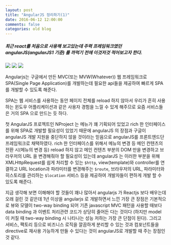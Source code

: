 ```yaml
---
layout: post
title: "AngularJS 정리하기(1)"
date: 2016-06-12 12:00:00
comments: false
categories: old blog
---
```


<h5>최근 react를 처음으로 사용해 보고있는데 
주력 프레임워크였던 angularJS(angularJS1 기준) 를 까먹기 전에 이것저것 적어보고자 한다.</h5>

![](https://drive.google.com/host/0B7CHXCgDreoLSzlucElKTzVtdnc/AngularJS-large.png)
![](https://drive.google.com/host/0B7CHXCgDreoLSzlucElKTzVtdnc)
![](https://goo.gl/photos/yrU96y4w1b9hccqn9)

Angularjs는 구글에서 만든 MVC(또는 MVW(Whatever)) 웹 프레임워크로 
SPA(Single Page Application)를 개발하는데 필요한 api들을 제공하여 빠르게 SPA를 개발할 수 있도록 해준다. 

SPA는 웹 서비스를 사용하는 동안 페이지 전체를 reload 하지 않아서 우리가 흔히 사용하는 
윈도우 어플리케이션과 같은 사용자 경험을 느낄 수 있게 해주므로 요즘 서비스들은 거의 SPA 으로 만드는 듯 하다. 

첫 AngularJS 프로젝트인 NProject 는 메뉴가 꽤 기획되어 있었고 
rich 한 인터페이스를 위해 SPA로 개발할 필요성이 있었기 때문에 angularJS 의 장점과 구글이 angularJS 개발 지원을 
중단하지 않을 것이라는 믿음으로 angularJS를 프론트엔드단 프레임워크로 채택하였다.
rich 한 인터페이스를 위해서 메뉴의 변경 등 메인 컨텐츠의 전환 시(메뉴의 변경 등) reload 하지 않고 
메인 컨텐츠 부분의 DOM 만을 변경하고 브라우저의 URL 을 변경해줘야 할 필요성이 있는데 
angularJS 는 이러한 부분을 위해 XMLHttpRequest를 쉽게 처리할 수 있는 `$http`, view(template)와 
controller를 연결하고 URL location과 파라미터를 변경해주는 `$route`, 
브라우저의 URL, 파라미터와 히스토리를 관리하는 `$location` 서비스 등을 제공하여 개발자들이 편하게 개발 할 수 있도록 해준다.

지금 생각해 보면 이해해야 할 것들이 꽤나 많아서 angularjs 가 
Reactjs 보다 배우는데 오래 걸린 것 같은데 1년 이상을 angularjs 로 
개발하면서 느낀 가장 큰 장점은 기본적으로 뷰와 모델이 two-way binding 되어 기존 javascript MVC 패턴을 
사용할 때보다 data binding 과 이벤트 처리관련 코드가 상당히 줄어든 다는 것이다
(하지만 model 이 커질 때 two-way binding 시 나타나는 성능 저하는 가장 큰 단점이 된다). 
그리고 서비스, 팩토리 등으로 비즈니스 로직을 깔끔하게 분리할 수 있는 것과 컴포넌트들을 
directive로 재사용 가능하게 만들 수 있다는 것이 angularJS로 개발할 때 주는 장점인 것 같다.